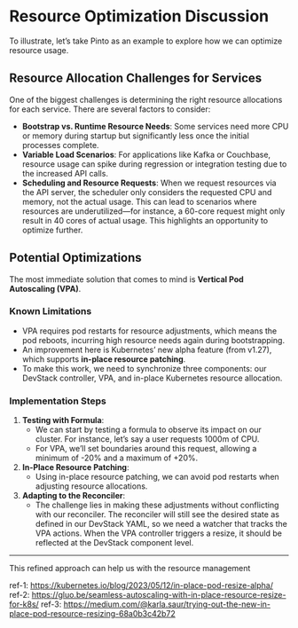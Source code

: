 # Resource Optimization Discussion

To illustrate, let’s take Pinto as an example to explore how we can optimize resource usage.

## Resource Allocation Challenges for Services

One of the biggest challenges is determining the right resource allocations for each service. There are several factors to consider:

- **Bootstrap vs. Runtime Resource Needs**: Some services need more CPU or memory during startup but significantly less once the initial processes complete.
- **Variable Load Scenarios**: For applications like Kafka or Couchbase, resource usage can spike during regression or integration testing due to the increased API calls.
- **Scheduling and Resource Requests**: When we request resources via the API server, the scheduler only considers the requested CPU and memory, not the actual usage. This can lead to scenarios where resources are underutilized—for instance, a 60-core request might only result in 40 cores of actual usage. This highlights an opportunity to optimize further.

## Potential Optimizations

The most immediate solution that comes to mind is **Vertical Pod Autoscaling (VPA)**.

### Known Limitations

- VPA requires pod restarts for resource adjustments, which means the pod reboots, incurring high resource needs again during bootstrapping.
- An improvement here is Kubernetes’ new alpha feature (from v1.27), which supports **in-place resource patching**.
- To make this work, we need to synchronize three components: our DevStack controller, VPA, and in-place Kubernetes resource allocation.

### Implementation Steps

1. **Testing with Formula**:
    - We can start by testing a formula to observe its impact on our cluster. For instance, let’s say a user requests 1000m of CPU.
    - For VPA, we’ll set boundaries around this request, allowing a minimum of -20% and a maximum of +20%.
2. **In-Place Resource Patching**:
    - Using in-place resource patching, we can avoid pod restarts when adjusting resource allocations.
3. **Adapting to the Reconciler**:
    - The challenge lies in making these adjustments without conflicting with our reconciler. The reconciler will still see the desired state as defined in our DevStack YAML, so we need a watcher that tracks the VPA actions. When the VPA controller triggers a resize, it should be reflected at the DevStack component level.

---

This refined approach can help us with the resource management

ref-1: https://kubernetes.io/blog/2023/05/12/in-place-pod-resize-alpha/
ref-2: https://gluo.be/seamless-autoscaling-with-in-place-resource-resize-for-k8s/
ref-3: https://medium.com/@karla.saur/trying-out-the-new-in-place-pod-resource-resizing-68a0b3c42b72



